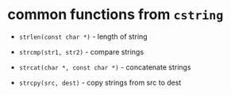 # common functions from `cstring`

- `strlen(const char *)` - length of string

- `strcmp(str1, str2)` - compare strings

- `strcat(char *, const char *)` - concatenate strings

- `strcpy(src, dest)` - copy strings from src to dest

